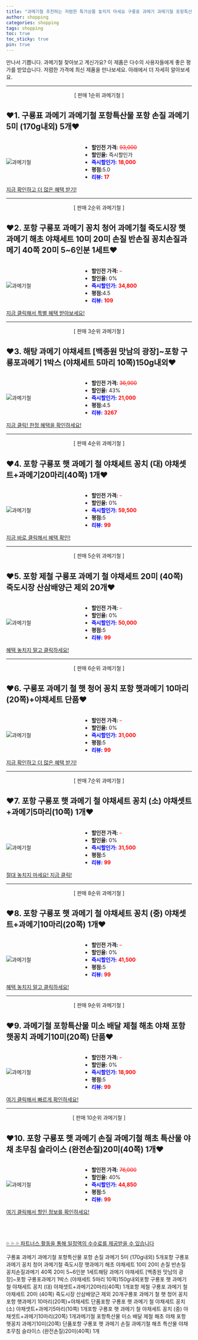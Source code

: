 ```yaml
---
title: "과메기철 추천하는 저렴한 특가상품 놓치지 마세요 구룡표 과메기 과메기철 포항특산물 포항"
author: shopping
categories: shopping
tags: shopping
toc: true
toc_sticky: true
pin: true
---
```

만나서 기쁩니다. 과메기철 찾아보고 계신가요? 이 제품은 다수의 사용자들에게 좋은 평가를 받았습니다. 저렴한 가격에 최신 제품을 만나보세요. 아래에서 더 자세히 알아보세요.

---
<p class="toplist" style="margin: 0 auto; display: block; width: fit-content;">[ 판매 1순위 과메기철 ]</p>

<h2><strong>❤️1. 구룡표 과메기 과메기철 포항특산물 포항 손질 과메기 5미 (170g내외) 5개❤️</strong></h2>

<div style="display: flex; align-items: center;">
    <div style="flex: 0.4;">
        <img src="https://thumbnail7.coupangcdn.com/thumbnails/remote/230x230ex/image/vendor_inventory/e70c/8c98aff4b8ed455e98e1be0128c185a94ce635d56e6b529de8da893cf6c6.jpg" alt="과메기철" style="max-width: 100%;">
    </div>
    <div style="flex: 0.6; margin-left: 10px;">
        <ul>
            <li><strong>할인전 가격:</strong> <del style="color: red;">93,000</del></li>
            <li><strong>할인율:</strong> 즉시할인가</li>
            <li><span style='color:blue'><strong>즉시할인가:</strong></span> <span style='color:red'><strong>18,000</strong></span></li>
            <li><strong>평점:</strong>5.0</li>
            <li><span style='color:blue'><strong>리뷰:</strong></span> <span style='color:red'><strong>17</strong></span></li>
        </ul>
    </div>
</div>
<div class="center">
    <a href="https://selin100587.github.io?lptag=AF9450613&subid=githubio&pageKey=8248649820&traceid=V0-153&itemId=20291095025&vendorItemId=87377338766" class="myButton">
        지금 확인하고 더 많은 혜택 받기!
    </a>
</div>


---
<p class="toplist" style="margin: 0 auto; display: block; width: fit-content;">[ 판매 2순위 과메기철 ]</p>

<h2><strong>❤️2. 포항 구룡포 과메기 꽁치 청어 과메기철 죽도시장 햇과메기 해초 야채세트 10미 20미 손질 반손질 꽁치손질과메기 40쪽 20미 5~6인분 1세트❤️</strong></h2>

<div style="display: flex; align-items: center;">
    <div style="flex: 0.4;">
        <img src="https://thumbnail8.coupangcdn.com/thumbnails/remote/230x230ex/image/vendor_inventory/e174/69cee6cc3d6a452372c7958a721f3f63c57c1ae3f30bb8027c7a42a2ddcc.jpg" alt="과메기철" style="max-width: 100%;">
    </div>
    <div style="flex: 0.6; margin-left: 10px;">
        <ul>
            <li><strong>할인전 가격:</strong> <del style="color: red;">-</del></li>
            <li><strong>할인율:</strong> 0%</li>
            <li><span style='color:blue'><strong>즉시할인가:</strong></span> <span style='color:red'><strong>34,800</strong></span></li>
            <li><strong>평점:</strong>4.5</li>
            <li><span style='color:blue'><strong>리뷰:</strong></span> <span style='color:red'><strong>109</strong></span></li>
        </ul>
    </div>
</div>
<div class="center">
    <a href="https://selin100587.github.io?lptag=AF9450613&subid=githubio&pageKey=6902991411&traceid=V0-153&itemId=16608494601&vendorItemId=83793308684" class="myButton">
        지금 클릭해서 특별 혜택 받아보세요!
    </a>
</div>


---
<p class="toplist" style="margin: 0 auto; display: block; width: fit-content;">[ 판매 3순위 과메기철 ]</p>

<h2><strong>❤️3. 해탕 과메기 야채세트 [백종원 맛남의 광장]~포항 구룡포과메기 1박스 (야채세트 5마리 10쪽)150g내외❤️</strong></h2>

<div style="display: flex; align-items: center;">
    <div style="flex: 0.4;">
        <img src="https://thumbnail8.coupangcdn.com/thumbnails/remote/230x230ex/image/vendor_inventory/5726/e0252ec65ea55d78e70f609a44999f185d259abbcda68b2ae78dfc58f918.jpg" alt="과메기철" style="max-width: 100%;">
    </div>
    <div style="flex: 0.6; margin-left: 10px;">
        <ul>
            <li><strong>할인전 가격:</strong> <del style="color: red;">36,900</del></li>
            <li><strong>할인율:</strong> 43%</li>
            <li><span style='color:blue'><strong>즉시할인가:</strong></span> <span style='color:red'><strong>21,000</strong></span></li>
            <li><strong>평점:</strong>4.5</li>
            <li><span style='color:blue'><strong>리뷰:</strong></span> <span style='color:red'><strong>3267</strong></span></li>
        </ul>
    </div>
</div>
<div class="center">
    <a href="https://selin100587.github.io?lptag=AF9450613&subid=githubio&pageKey=7687931812&traceid=V0-153&itemId=20551001289&vendorItemId=85970648842" class="myButton">
        지금 클릭! 한정 혜택을 확인하세요!
    </a>
</div>


---
<p class="toplist" style="margin: 0 auto; display: block; width: fit-content;">[ 판매 4순위 과메기철 ]</p>

<h2><strong>❤️4. 포항 구룡포 햇 과메기 철 야채세트 꽁치 (대) 야채셋트+과메기20마리(40쪽) 1개❤️</strong></h2>

<div style="display: flex; align-items: center;">
    <div style="flex: 0.4;">
        <img src="https://thumbnail6.coupangcdn.com/thumbnails/remote/230x230ex/image/vendor_inventory/2a34/363cd7400ff6b01009dab90842e08e487e76b8d0f47f5a04ddcac075462c.jpg" alt="과메기철" style="max-width: 100%;">
    </div>
    <div style="flex: 0.6; margin-left: 10px;">
        <ul>
            <li><strong>할인전 가격:</strong> <del style="color: red;">-</del></li>
            <li><strong>할인율:</strong> 0%</li>
            <li><span style='color:blue'><strong>즉시할인가:</strong></span> <span style='color:red'><strong>59,500</strong></span></li>
            <li><strong>평점:</strong>5</li>
            <li><span style='color:blue'><strong>리뷰:</strong></span> <span style='color:red'><strong>99</strong></span></li>
        </ul>
    </div>
</div>
<div class="center">
    <a href="https://selin100587.github.io?lptag=AF9450613&subid=githubio&pageKey=8248584811&traceid=V0-153&itemId=18816084204&vendorItemId=85946533480" class="myButton">
        지금 바로 클릭해서 혜택 확인!
    </a>
</div>


---
<p class="toplist" style="margin: 0 auto; display: block; width: fit-content;">[ 판매 5순위 과메기철 ]</p>

<h2><strong>❤️5. 포항 제철 구룡포 과메기 철 야채세트 20미 (40쪽) 죽도시장 산삼배양근 제외 20개❤️</strong></h2>

<div style="display: flex; align-items: center;">
    <div style="flex: 0.4;">
        <img src="https://thumbnail7.coupangcdn.com/thumbnails/remote/230x230ex/image/vendor_inventory/d3eb/d6919184121d8214cfc1c97d4a53d5d19a75924180bb483bce1f5aeada26.png" alt="과메기철" style="max-width: 100%;">
    </div>
    <div style="flex: 0.6; margin-left: 10px;">
        <ul>
            <li><strong>할인전 가격:</strong> <del style="color: red;">-</del></li>
            <li><strong>할인율:</strong> 0%</li>
            <li><span style='color:blue'><strong>즉시할인가:</strong></span> <span style='color:red'><strong>50,000</strong></span></li>
            <li><strong>평점:</strong>5</li>
            <li><span style='color:blue'><strong>리뷰:</strong></span> <span style='color:red'><strong>99</strong></span></li>
        </ul>
    </div>
</div>
<div class="center">
    <a href="https://selin100587.github.io?lptag=AF9450613&subid=githubio&pageKey=6550363328&traceid=V0-153&itemId=14620752757&vendorItemId=81862404192" class="myButton">
        혜택 놓치지 말고 클릭하세요!
    </a>
</div>


---
<p class="toplist" style="margin: 0 auto; display: block; width: fit-content;">[ 판매 6순위 과메기철 ]</p>

<h2><strong>❤️6. 구룡포 과메기 철 햇 청어 꽁치 포항 햇과메기 10마리(20쪽)+야채세트 단품❤️</strong></h2>

<div style="display: flex; align-items: center;">
    <div style="flex: 0.4;">
        <img src="https://thumbnail10.coupangcdn.com/thumbnails/remote/230x230ex/image/vendor_inventory/414e/95fc5cf793e11e49a87034d1ce99712087c758683837cf00571f23e1bae2.jpeg" alt="과메기철" style="max-width: 100%;">
    </div>
    <div style="flex: 0.6; margin-left: 10px;">
        <ul>
            <li><strong>할인전 가격:</strong> <del style="color: red;">-</del></li>
            <li><strong>할인율:</strong> 0%</li>
            <li><span style='color:blue'><strong>즉시할인가:</strong></span> <span style='color:red'><strong>31,000</strong></span></li>
            <li><strong>평점:</strong>5</li>
            <li><span style='color:blue'><strong>리뷰:</strong></span> <span style='color:red'><strong>99</strong></span></li>
        </ul>
    </div>
</div>
<div class="center">
    <a href="https://selin100587.github.io?lptag=AF9450613&subid=githubio&pageKey=7707056618&traceid=V0-153&itemId=20649531004&vendorItemId=87722658529" class="myButton">
        지금 확인하고 더 많은 혜택 받기!
    </a>
</div>


---
<p class="toplist" style="margin: 0 auto; display: block; width: fit-content;">[ 판매 7순위 과메기철 ]</p>

<h2><strong>❤️7. 포항 구룡포 햇 과메기 철 야채세트 꽁치 (소) 야채셋트+과메기5마리(10쪽) 1개❤️</strong></h2>

<div style="display: flex; align-items: center;">
    <div style="flex: 0.4;">
        <img src="https://thumbnail6.coupangcdn.com/thumbnails/remote/230x230ex/image/vendor_inventory/2a34/363cd7400ff6b01009dab90842e08e487e76b8d0f47f5a04ddcac075462c.jpg" alt="과메기철" style="max-width: 100%;">
    </div>
    <div style="flex: 0.6; margin-left: 10px;">
        <ul>
            <li><strong>할인전 가격:</strong> <del style="color: red;">-</del></li>
            <li><strong>할인율:</strong> 0%</li>
            <li><span style='color:blue'><strong>즉시할인가:</strong></span> <span style='color:red'><strong>31,500</strong></span></li>
            <li><strong>평점:</strong>5</li>
            <li><span style='color:blue'><strong>리뷰:</strong></span> <span style='color:red'><strong>99</strong></span></li>
        </ul>
    </div>
</div>
<div class="center">
    <a href="https://selin100587.github.io?lptag=AF9450613&subid=githubio&pageKey=7329858682&traceid=V0-153&itemId=18816084200&vendorItemId=85946533449" class="myButton">
        절대 놓치지 마세요! 지금 클릭!
    </a>
</div>


---
<p class="toplist" style="margin: 0 auto; display: block; width: fit-content;">[ 판매 8순위 과메기철 ]</p>

<h2><strong>❤️8. 포항 구룡포 햇 과메기 철 야채세트 꽁치 (중) 야채셋트+과메기10마리(20쪽) 1개❤️</strong></h2>

<div style="display: flex; align-items: center;">
    <div style="flex: 0.4;">
        <img src="https://thumbnail6.coupangcdn.com/thumbnails/remote/230x230ex/image/vendor_inventory/2a34/363cd7400ff6b01009dab90842e08e487e76b8d0f47f5a04ddcac075462c.jpg" alt="과메기철" style="max-width: 100%;">
    </div>
    <div style="flex: 0.6; margin-left: 10px;">
        <ul>
            <li><strong>할인전 가격:</strong> <del style="color: red;">-</del></li>
            <li><strong>할인율:</strong> 0%</li>
            <li><span style='color:blue'><strong>즉시할인가:</strong></span> <span style='color:red'><strong>41,500</strong></span></li>
            <li><strong>평점:</strong>5</li>
            <li><span style='color:blue'><strong>리뷰:</strong></span> <span style='color:red'><strong>99</strong></span></li>
        </ul>
    </div>
</div>
<div class="center">
    <a href="https://selin100587.github.io?lptag=AF9450613&subid=githubio&pageKey=8180257792&traceid=V0-153&itemId=18816084202&vendorItemId=85946533454" class="myButton">
        혜택 놓치지 말고 클릭하세요!
    </a>
</div>


---
<p class="toplist" style="margin: 0 auto; display: block; width: fit-content;">[ 판매 9순위 과메기철 ]</p>

<h2><strong>❤️9. 과메기철 포항특산물 미소 배달 제철 해초 야채 포항 햇꽁치 과메기10미(20쪽) 단품❤️</strong></h2>

<div style="display: flex; align-items: center;">
    <div style="flex: 0.4;">
        <img src="https://thumbnail8.coupangcdn.com/thumbnails/remote/230x230ex/image/vendor_inventory/8c88/d4d9fee7dedffd96da1d62f3b7fd95649804ffda64e25c6cce2f0012990a.jpeg" alt="과메기철" style="max-width: 100%;">
    </div>
    <div style="flex: 0.6; margin-left: 10px;">
        <ul>
            <li><strong>할인전 가격:</strong> <del style="color: red;">-</del></li>
            <li><strong>할인율:</strong> 0%</li>
            <li><span style='color:blue'><strong>즉시할인가:</strong></span> <span style='color:red'><strong>18,900</strong></span></li>
            <li><strong>평점:</strong>5</li>
            <li><span style='color:blue'><strong>리뷰:</strong></span> <span style='color:red'><strong>99</strong></span></li>
        </ul>
    </div>
</div>
<div class="center">
    <a href="https://selin100587.github.io?lptag=AF9450613&subid=githubio&pageKey=8090607804&traceid=V0-153&itemId=22848601529&vendorItemId=89883286561" class="myButton">
        여기 클릭해서 빠르게 확인하세요!
    </a>
</div>


---
<p class="toplist" style="margin: 0 auto; display: block; width: fit-content;">[ 판매 10순위 과메기철 ]</p>

<h2><strong>❤️10. 포항 구룡포 햇 과메기 손질 과메기철 해초 특산물 야채 초무침 슬라이스 (완전손질)20미(40쪽) 1개❤️</strong></h2>

<div style="display: flex; align-items: center;">
    <div style="flex: 0.4;">
        <img src="https://thumbnail8.coupangcdn.com/thumbnails/remote/230x230ex/image/vendor_inventory/79ba/7b00ac9da0026ea287a5adf8e8463473e169e172019f096801790fcc5d93.jpg" alt="과메기철" style="max-width: 100%;">
    </div>
    <div style="flex: 0.6; margin-left: 10px;">
        <ul>
            <li><strong>할인전 가격:</strong> <del style="color: red;">76,000</del></li>
            <li><strong>할인율:</strong> 40%</li>
            <li><span style='color:blue'><strong>즉시할인가:</strong></span> <span style='color:red'><strong>44,850</strong></span></li>
            <li><strong>평점:</strong>5</li>
            <li><span style='color:blue'><strong>리뷰:</strong></span> <span style='color:red'><strong>99</strong></span></li>
        </ul>
    </div>
</div>
<div class="center">
    <a href="https://selin100587.github.io?lptag=AF9450613&subid=githubio&pageKey=8248855194&traceid=V0-153&itemId=20794709454&vendorItemId=87864205504" class="myButton">
        여기 클릭해서 할인 정보를 확인하세요!
    </a>
</div>

<br><br><br>[💦 💦 💦 파트너스 활동을 통해 일정액의 수수료를 제공받을 수 있습니다](https://link.coupang.com/a/bcpT2c)<br><br>구룡표 과메기 과메기철 포항특산물 포항 손질 과메기 5미 (170g내외) 5개포항 구룡포 과메기 꽁치 청어 과메기철 죽도시장 햇과메기 해초 야채세트 10미 20미 손질 반손질 꽁치손질과메기 40쪽 20미 5~6인분 1세트해탕 과메기 야채세트 [백종원 맛남의 광장]~포항 구룡포과메기 1박스 (야채세트 5마리 10쪽)150g내외포항 구룡포 햇 과메기 철 야채세트 꽁치 (대) 야채셋트+과메기20마리(40쪽) 1개포항 제철 구룡포 과메기 철 야채세트 20미 (40쪽) 죽도시장 산삼배양근 제외 20개구룡포 과메기 철 햇 청어 꽁치 포항 햇과메기 10마리(20쪽)+야채세트 단품포항 구룡포 햇 과메기 철 야채세트 꽁치 (소) 야채셋트+과메기5마리(10쪽) 1개포항 구룡포 햇 과메기 철 야채세트 꽁치 (중) 야채셋트+과메기10마리(20쪽) 1개과메기철 포항특산물 미소 배달 제철 해초 야채 포항 햇꽁치 과메기10미(20쪽) 단품포항 구룡포 햇 과메기 손질 과메기철 해초 특산물 야채 초무침 슬라이스 (완전손질)20미(40쪽) 1개